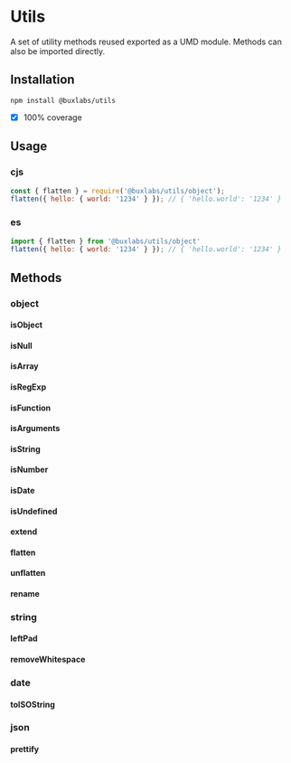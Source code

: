 # Utils

A set of utility methods reused exported as a UMD module. Methods can also be imported directly.

## Installation

`npm install @buxlabs/utils`

- [x] 100% coverage

## Usage

### cjs

```javascript
const { flatten } = require('@buxlabs/utils/object');
flatten({ hello: { world: '1234' } }); // { 'hello.world': '1234' }
```

### es

```javascript
import { flatten } from '@buxlabs/utils/object'
flatten({ hello: { world: '1234' } }); // { 'hello.world': '1234' }
```

## Methods

### object

#### isObject
#### isNull
#### isArray
#### isRegExp
#### isFunction
#### isArguments
#### isString
#### isNumber
#### isDate
#### isUndefined
#### extend
#### flatten
#### unflatten
#### rename

### string

#### leftPad
#### removeWhitespace

### date

#### toISOString

### json

#### prettify

